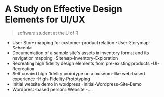 # A Study on Effective Design Elements for UI/UX
 > software student at the U of R

 * User Story mapping for customer-product relation
    -User-Storymap-Schedule
 * Documentation of a sample site's assets in inventory format and its navigation mapping
    -Sitemap-Inventory-Exploration
 * Recreating high fidelity design elements from pre-existing products
    -UI-Recreation
 * Self created high fidelity prototype on a museum-like web-based experience
    -High-Fidelity-Prototyping
 * Initial website demo in wordpress
    -Initial-Wordpress-Site-Demo
 * Wordpress-based persona Website
    -....
